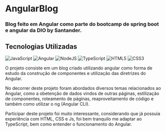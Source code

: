 # AngularBlog

### Blog feito em Angular como parte do bootcamp de spring boot e angular da DIO by Santander.

## Tecnologias Utilizadas
![JavaScript](https://img.shields.io/badge/javascript-%23323330.svg?style=for-the-badge&logo=javascript&logoColor=%23F7DF1E)
![Angular](https://img.shields.io/badge/angular-%23DD0031.svg?style=for-the-badge&logo=angular&logoColor=white)
![NodeJS](https://img.shields.io/badge/node.js-6DA55F?style=for-the-badge&logo=node.js&logoColor=white)
![TypeScript](https://img.shields.io/badge/typescript-%23007ACC.svg?style=for-the-badge&logo=typescript&logoColor=white)
![HTML5](https://img.shields.io/badge/html5-%23E34F26.svg?style=for-the-badge&logo=html5&logoColor=white)
![CSS3](https://img.shields.io/badge/css3-%231572B6.svg?style=for-the-badge&logo=css3&logoColor=white)

O projeto consiste em um blog criado utilizando angular como forma de estudo da construção de componentes e utilização das diretrizes do Angular.

No decorrer deste projeto foram abordados diversos temas relacionados ao Angular, como a obetenção de dados vindos de outras páginas, estilização de componentes, roteamento de páginas, reaproveitamento de código e também como utilizar o ng (Angular CLI).

Participar deste projeto foi muito interessante, considerando que já possuia experiência com HTML, CSS e Js, foi bem tranquilo me adaptar ao TypeScript, bem como entender o funcionamento do Angular.

